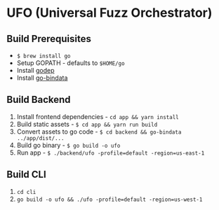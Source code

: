 # UFO (Universal Fuzz Orchestrator)

## Build Prerequisites
  - `$ brew install go`
  - Setup GOPATH - defaults to `$HOME/go`
  - Install [godep](https://github.com/tools/godep)
  - Install [go-bindata](https://github.com/jteeuwen/go-bindata)

## Build Backend

1. Install frontend dependencies - `cd app && yarn install`
1. Build static assets - `$ cd app && yarn run build`
1. Convert assets to go code - `$ cd backend && go-bindata ../app/dist/...`
1. Build go binary - `$ go build -o ufo`
1. Run app - `$ ./backend/ufo -profile=default -region=us-east-1`

## Build CLI

1. `cd cli`
1. `go build -o ufo && ./ufo -profile=default -region=us-west-1`

